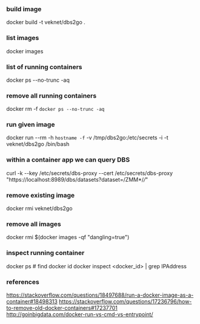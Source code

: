 

### build image
docker build -t veknet/dbs2go .

### list images
docker images

### list of running containers
docker ps --no-trunc -aq

### remove all running containers
docker rm -f `docker ps --no-trunc -aq`

### run given image
docker run --rm -h `hostname -f` -v /tmp/dbs2go:/etc/secrets -i -t veknet/dbs2go /bin/bash
### within a container app we can query DBS
curl -k --key /etc/secrets/dbs-proxy --cert /etc/secrets/dbs-proxy "https://localhost:8989/dbs/datasets?dataset=/ZMM*/*/*"

### remove existing image
docker rmi veknet/dbs2go
### remove all images
docker rmi $(docker images -qf "dangling=true")

### inspect running container
docker ps # find docker id
docker inspect <docker_id> | grep IPAddress

### references
https://stackoverflow.com/questions/18497688/run-a-docker-image-as-a-container#18498313
https://stackoverflow.com/questions/17236796/how-to-remove-old-docker-containers#17237701
http://goinbigdata.com/docker-run-vs-cmd-vs-entrypoint/
